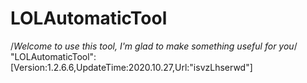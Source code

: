 # LOLAutomaticTool
/*Welcome to use this tool, I'm glad to make something useful for you*/
"LOLAutomaticTool":[Version:1.2.6.6,UpdateTime:2020.10.27,Url:"isvzLhserwd"]
